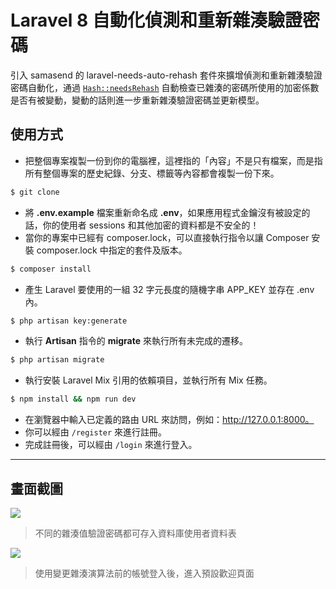 # Laravel 8 自動化偵測和重新雜湊驗證密碼

引入 samasend 的 laravel-needs-auto-rehash 套件來擴增偵測和重新雜湊驗證密碼自動化，通過 [`Hash::needsRehash`](https://laravel.com/docs/8.x/hashing) 自動檢查已雜湊的密碼所使用的加密係數是否有被變動，變動的話則進一步重新雜湊驗證密碼並更新模型。

## 使用方式
- 把整個專案複製一份到你的電腦裡，這裡指的「內容」不是只有檔案，而是指所有整個專案的歷史紀錄、分支、標籤等內容都會複製一份下來。
```sh
$ git clone
```
- 將 __.env.example__ 檔案重新命名成 __.env__，如果應用程式金鑰沒有被設定的話，你的使用者 sessions 和其他加密的資料都是不安全的！
- 當你的專案中已經有 composer.lock，可以直接執行指令以讓 Composer 安裝 composer.lock 中指定的套件及版本。
```sh
$ composer install
```
- 產生 Laravel 要使用的一組 32 字元長度的隨機字串 APP_KEY 並存在 .env 內。
```sh
$ php artisan key:generate
```
- 執行 __Artisan__ 指令的 __migrate__ 來執行所有未完成的遷移。
```sh
$ php artisan migrate
```
- 執行安裝 Laravel Mix 引用的依賴項目，並執行所有 Mix 任務。
```sh
$ npm install && npm run dev
```
- 在瀏覽器中輸入已定義的路由 URL 來訪問，例如：http://127.0.0.1:8000。
- 你可以經由 `/register` 來進行註冊。
- 完成註冊後，可以經由 `/login` 來進行登入。

----

## 畫面截圖
![](https://i.imgur.com/BYH4dVz.png)
> 不同的雜湊值驗證密碼都可存入資料庫使用者資料表

![](https://i.imgur.com/qF33Q2z.png)
> 使用變更雜湊演算法前的帳號登入後，進入預設歡迎頁面
